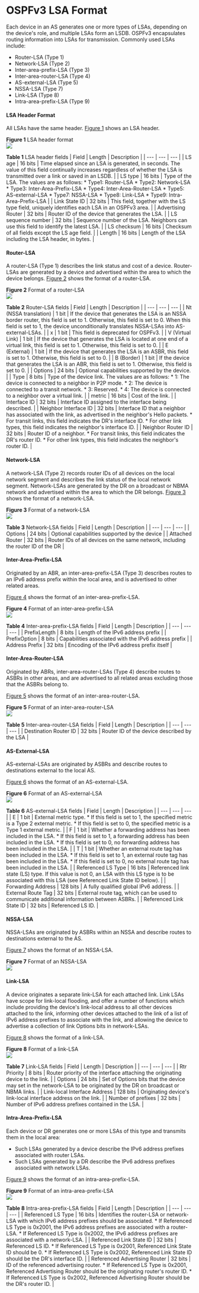 OSPFv3 LSA Format
=================

Each device in an AS generates one or more types of LSAs, depending on the device's role, and multiple LSAs form an LSDB. OSPFv3 encapsulates routing information into LSAs for transmission. Commonly used LSAs include:

* Router-LSA (Type 1)
* Network-LSA (Type 2)
* Inter-area-prefix-LSA (Type 3)
* Inter-area-router-LSA (Type 4)
* AS-external-LSA (Type 5)
* NSSA-LSA (Type 7)
* Link-LSA (Type 8)
* Intra-area-prefix-LSA (Type 9)

#### LSA Header Format

All LSAs have the same header. [Figure 1](#EN-US_CONCEPT_0000001130623224__fig_dc_vrp_feature_new_00632201) shows an LSA header.

**Figure 1** LSA header format  
![](figure/en-us_image_0000001176662961.png)

**Table 1** LSA header fields
| Field | Length | Description |
| --- | --- | --- |
| LS age | 16 bits | Time elapsed since an LSA is generated, in seconds. The value of this field continually increases regardless of whether the LSA is transmitted over a link or saved in an LSDB. |
| LS type | 16 bits | Type of the LSA. The values are as follows:   * Type1: Router-LSA * Type2: Network-LSA * Type3: Inter-Area-Prefix-LSA * Type4: Inter-Area-Router-LSA * Type5: AS-external-LSA * Type7: NSSA-LSA * Type8: Link-LSA * Type9: Intra-Area-Prefix-LSA |
| Link State ID | 32 bits | This field, together with the LS type field, uniquely identifies each LSA in an OSPFv3 area. |
| Advertising Router | 32 bits | Router ID of the device that generates the LSA. |
| LS sequence number | 32 bits | Sequence number of the LSA. Neighbors can use this field to identify the latest LSA. |
| LS checksum | 16 bits | Checksum of all fields except the LS age field. |
| Length | 16 bits | Length of the LSA including the LSA header, in bytes. |



#### Router-LSA

A router-LSA (Type 1) describes the link status and cost of a device. Router-LSAs are generated by a device and advertised within the area to which the device belongs. [Figure 2](#EN-US_CONCEPT_0000001130623224__fig_dc_vrp_feature_new_00632202) shows the format of a router-LSA.

**Figure 2** Format of a router-LSA  
![](figure/en-us_image_0000001130783178.png)

**Table 2** Router-LSA fields
| Field | Length | Description |
| --- | --- | --- |
| Nt (NSSA translation) | 1 bit | If the device that generates the LSA is an NSSA border router, this field is set to 1. Otherwise, this field is set to 0. When this field is set to 1, the device unconditionally translates NSSA-LSAs into AS-external-LSAs. |
| x | 1 bit | This field is deprecated for OSPFv3. |
| V (Virtual Link) | 1 bit | If the device that generates the LSA is located at one end of a virtual link, this field is set to 1. Otherwise, this field is set to 0. |
| E (External) | 1 bit | If the device that generates the LSA is an ASBR, this field is set to 1. Otherwise, this field is set to 0. |
| B (Border) | 1 bit | If the device that generates the LSA is an ABR, this field is set to 1. Otherwise, this field is set to 0. |
| Options | 24 bits | Optional capabilities supported by the device. |
| Type | 8 bits | Type of the device link. The values are as follows:   * 1: The device is connected to a neighbor in P2P mode. * 2: The device is connected to a transit network. * 3: Reserved. * 4: The device is connected to a neighbor over a virtual link. |
| metric | 16 bits | Cost of the link. |
| Interface ID | 32 bits | Interface ID assigned to the interface being described. |
| Neighbor Interface ID | 32 bits | Interface ID that a neighbor has associated with the link, as advertised in the neighbor's Hello packets.   * For transit links, this field indicates the DR's interface ID. * For other link types, this field indicates the neighbor's interface ID. |
| Neighbor Router ID | 32 bits | Router ID of a neighbor.   * For transit links, this field indicates the DR's router ID. * For other link types, this field indicates the neighbor's router ID. |



#### Network-LSA

A network-LSA (Type 2) records router IDs of all devices on the local network segment and describes the link status of the local network segment. Network-LSAs are generated by the DR on a broadcast or NBMA network and advertised within the area to which the DR belongs. [Figure 3](#EN-US_CONCEPT_0000001130623224__fig_dc_vrp_feature_new_00632203) shows the format of a network-LSA.

**Figure 3** Format of a network-LSA  
![](figure/en-us_image_0000001176662949.png)

**Table 3** Network-LSA fields
| Field | Length | Description |
| --- | --- | --- |
| Options | 24 bits | Optional capabilities supported by the device |
| Attached Router | 32 bits | Router IDs of all devices on the same network, including the router ID of the DR |



#### Inter-Area-Prefix-LSA

Originated by an ABR, an inter-area-prefix-LSA (Type 3) describes routes to an IPv6 address prefix within the local area, and is advertised to other related areas.

[Figure 4](#EN-US_CONCEPT_0000001130623224__fig_dc_vrp_feature_new_00632204) shows the format of an inter-area-prefix-LSA.

**Figure 4** Format of an inter-area-prefix-LSA  
![](figure/en-us_image_0000001130783206.png)

**Table 4** Inter-area-prefix-LSA fields
| Field | Length | Description |
| --- | --- | --- |
| PrefixLength | 8 bits | Length of the IPv6 address prefix |
| PrefixOption | 8 bits | Capabilities associated with the IPv6 address prefix |
| Address Prefix | 32 bits | Encoding of the IPv6 address prefix itself |



#### Inter-Area-Router-LSA

Originated by ABRs, inter-area-router-LSAs (Type 4) describe routes to ASBRs in other areas, and are advertised to all related areas excluding those that the ASBRs belong to.

[Figure 5](#EN-US_CONCEPT_0000001130623224__fig_dc_vrp_feature_new_00632205) shows the format of an inter-area-router-LSA.

**Figure 5** Format of an inter-area-router-LSA  
![](figure/en-us_image_0000001176662941.png)

**Table 5** Inter-area-router-LSA fields
| Field | Length | Description |
| --- | --- | --- |
| Destination Router ID | 32 bits | Router ID of the device described by the LSA |



#### AS-External-LSA

AS-external-LSAs are originated by ASBRs and describe routes to destinations external to the local AS.

[Figure 6](#EN-US_CONCEPT_0000001130623224__fig_dc_vrp_feature_new_00632206) shows the format of an AS-external-LSA.

**Figure 6** Format of an AS-external-LSA  
![](figure/en-us_image_0000001176742849.png)

**Table 6** AS-external-LSA fields
| Field | Length | Description |
| --- | --- | --- |
| E | 1 bit | External metric type.  * If this field is set to 1, the specified metric is a Type 2 external metric. * If this field is set to 0, the specified metric is a Type 1 external metric. |
| F | 1 bit | Whether a forwarding address has been included in the LSA.  * If this field is set to 1, a forwarding address has been included in the LSA. * If this field is set to 0, no forwarding address has been included in the LSA. |
| T | 1 bit | Whether an external route tag has been included in the LSA.  * If this field is set to 1, an external route tag has been included in the LSA. * If this field is set to 0, no external route tag has been included in the LSA. |
| Referenced LS Type | 16 bits | Referenced link state (LS) type. If this value is not 0, an LSA with this LS type is to be associated with this LSA (see Referenced Link State ID below). |
| Forwarding Address | 128 bits | A fully qualified global IPv6 address. |
| External Route Tag | 32 bits | External route tag, which can be used to communicate additional information between ASBRs. |
| Referenced Link State ID | 32 bits | Referenced LS ID. |



#### NSSA-LSA

NSSA-LSAs are originated by ASBRs within an NSSA and describe routes to destinations external to the AS.

[Figure 7](#EN-US_CONCEPT_0000001130623224__fig_dc_vrp_feature_new_00632207) shows the format of an NSSA-LSA.

**Figure 7** Format of an NSSA-LSA  
![](figure/en-us_image_0000001176742861.png)

#### Link-LSA

A device originates a separate link-LSA for each attached link. Link LSAs have scope for link-local flooding, and offer a number of functions which include providing the device's link-local address to all other devices attached to the link, informing other devices attached to the link of a list of IPv6 address prefixes to associate with the link, and allowing the device to advertise a collection of link Options bits in network-LSAs.

[Figure 8](#EN-US_CONCEPT_0000001130623224__fig_dc_vrp_feature_new_00632208) shows the format of a link-LSA.

**Figure 8** Format of a link-LSA  
![](figure/en-us_image_0000001130783180.png)

**Table 7** Link-LSA fields
| Field | Length | Description |
| --- | --- | --- |
| Rtr Priority | 8 bits | Router priority of the interface attaching the originating device to the link. |
| Options | 24 bits | Set of Options bits that the device may set in the network-LSA to be originated by the DR on broadcast or NBMA links. |
| Link-local Interface Address | 128 bits | Originating device's link-local interface address on the link. |
| Number of prefixes | 32 bits | Number of IPv6 address prefixes contained in the LSA. |



#### Intra-Area-Prefix-LSA

Each device or DR generates one or more LSAs of this type and transmits them in the local area:

* Such LSAs generated by a device describe the IPv6 address prefixes associated with router LSAs.
* Such LSAs generated by a DR describe the IPv6 address prefixes associated with network LSAs.

[Figure 9](#EN-US_CONCEPT_0000001130623224__fig_dc_vrp_feature_new_00632209) shows the format of an intra-area-prefix-LSA.

**Figure 9** Format of an intra-area-prefix-LSA  
![](figure/en-us_image_0000001130783212.png)

**Table 8** Intra-area-prefix-LSA fields
| Field | Length | Description |
| --- | --- | --- |
| Referenced LS Type | 16 bits | Identifies the router-LSA or network-LSA with which IPv6 address prefixes should be associated.  * If Referenced LS Type is 0x2001, the IPv6 address prefixes are associated with a router-LSA. * If Referenced LS Type is 0x2002, the IPv6 address prefixes are associated with a network-LSA. |
| Referenced Link State ID | 32 bits | Referenced LS ID.  * If Referenced LS Type is 0x2001, Referenced Link State ID should be 0. * If Referenced LS Type is 0x2002, Referenced Link State ID should be the DR's interface ID. |
| Referenced Advertising Router | 32 bits | ID of the referenced advertising router.  * If Referenced LS Type is 0x2001, Referenced Advertising Router should be the originating router's router ID. * If Referenced LS Type is 0x2002, Referenced Advertising Router should be the DR's router ID. |